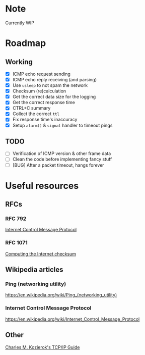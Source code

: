 # Note

Currently WIP

# Roadmap

## Working

- [x] ICMP echo request sending
- [x] ICMP echo reply receiving (and parsing)
- [x] Use `usleep` to not spam the network
- [x] Checksum (re)calculation
- [x] Get the correct data size for the logging
- [x] Get the correct response time
- [x] CTRL+C summary
- [X] Collect the correct `ttl`
- [x] Fix response time's inaccuracy
- [x] Setup `alarm()` & `signal` handler to timeout pings

## TODO

- [ ] Verification of ICMP version & other frame data
- [ ] Clean the code before implementing fancy stuff
- [ ] [BUG] After a packet timeout, hangs forever

# Useful resources

## RFCs

### RFC 792

[Internet Control Message Protocol](https://tools.ietf.org/html/rfc792)

### RFC 1071

[Computing the Internet checksum](https://tools.ietf.org/html/rfc1071)

## Wikipedia articles

### Ping (networking utility)

https://en.wikipedia.org/wiki/Ping_(networking_utility)

### Internet Control Message Protocol

https://en.wikipedia.org/wiki/Internet_Control_Message_Protocol


## Other

[Charles M. Kozierok's TCP/IP Guide](http://www.tcpipguide.com/free/t_ICMPv4EchoRequestandEchoReplyMessages-2.htm)
